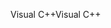 <span data-ttu-id="29a2f-101">Visual C++</span><span class="sxs-lookup"><span data-stu-id="29a2f-101">Visual C++</span></span>